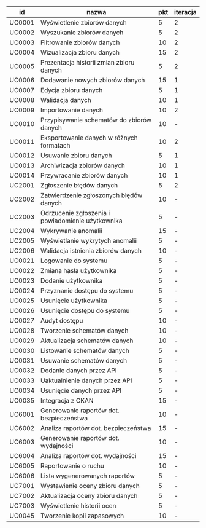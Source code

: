 | id | nazwa | pkt|iteracja|
| --- | --- | ---|---|
|UC0001| Wyświetlenie zbiorów danych|5|2|
|UC0002| Wyszukanie zbiorów danych|5|2|
|UC0003| Filtrowanie zbiorów danych|10|2|
|UC0004| Wizualizacja zbioru danych|15|2|
|UC0005| Prezentacja historii zmian zbioru danych|5|2|
|UC0006| Dodawanie nowych zbiorów danych|15|1|
|UC0007| Edycja zbioru danych|5|1|
|UC0008| Walidacja danych|10|1|
|UC0009| Importowanie danych|10|2|
|UC0010| Przypisywanie schematów do zbiorów danych|10|-|
|UC0011| Eksportowanie danych w różnych formatach|10|2|
|UC0012| Usuwanie zbioru danych|5|1|
|UC0013| Archiwizacja zbiorów danych|10|1|
|UC0014| Przywracanie zbiorów danych|10|1|
|UC2001| Zgłoszenie błędów danych|5|2|
|UC2002| Zatwierdzenie zgłoszonych błędów danych|10|-|
|UC2003| Odrzucenie zgłoszenia i powiadomienie użytkownika|5|-|
|UC2004| Wykrywanie anomalii|15|-|
|UC2005| Wyświetlanie wykrytych anomalii|5|-|
|UC2006| Walidacja istnienia zbiorów danych|10|-|
|UC0021| Logowanie do systemu|5|-|
|UC0022| Zmiana hasła użytkownika|5|-|
|UC0023| Dodanie użytkownika|5|-|
|UC0024| Przyznanie dostępu do systemu|5|-|
|UC0025| Usunięcie użytkownika|5|-|
|UC0026| Usunięcie dostępu do systemu|5|-|
|UC0027| Audyt dostępu|10|-|
|UC0028| Tworzenie schematów danych|10|-|
|UC0029| Aktualizacja schematów danych|10|-|
|UC0030| Listowanie schematów danych|5|-|
|UC0031| Usuwanie schematów danych|5|-|
|UC0032| Dodanie danych przez API|5|-|
|UC0033| Uaktualnienie danych przez API|5|-|
|UC0034| Usunięcie danych przez API|5|-|
|UC0035| Integracja z CKAN|15|-|
|UC6001| Generowanie raportów dot. bezpieczeństwa|10|-|
|UC6002| Analiza raportów dot. bezpieczeństwa|15|-|
|UC6003| Generowanie raportów dot. wydajności|10|-|
|UC6004| Analiza raportów dot. wydajności|15|-|
|UC6005| Raportowanie o ruchu|10|-|
|UC6006| Lista wygenerowanych raportów|5|-|
|UC7001| Wystawienie oceny zbioru danych|5|-|
|UC7002| Aktualizacja oceny zbioru danych|5|-|
|UC7003| Wyświetlenie historii ocen|5|-|
|UC0045| Tworzenie kopii zapasowych|10|-|